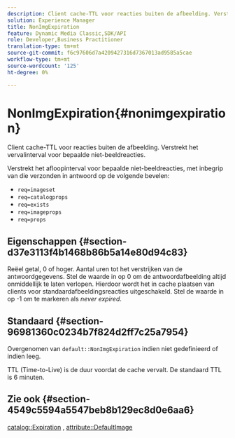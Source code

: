 ```yaml
---
description: Client cache-TTL voor reacties buiten de afbeelding. Verstrekt het vervalinterval voor bepaalde niet-beeldreacties.
solution: Experience Manager
title: NonImgExpiration
feature: Dynamic Media Classic,SDK/API
role: Developer,Business Practitioner
translation-type: tm+mt
source-git-commit: f6c97606d7a4209427316d7367013ad9585a5cae
workflow-type: tm+mt
source-wordcount: '125'
ht-degree: 0%

---
```



# NonImgExpiration{#nonimgexpiration}

Client cache-TTL voor reacties buiten de afbeelding. Verstrekt het vervalinterval voor bepaalde niet-beeldreacties.

Verstrekt het afloopinterval voor bepaalde niet-beeldreacties, met inbegrip van die verzonden in antwoord op de volgende bevelen:

* `req=imageset`
* `req=catalogprops`
* `req=exists`
* `req=imageprops`
* `req=props`

## Eigenschappen {#section-d37e3113f4b1468b86b5a14e80d94c83}

Reëel getal, 0 of hoger. Aantal uren tot het verstrijken van de antwoordgegevens. Stel de waarde in op 0 om de antwoordafbeelding altijd onmiddellijk te laten verlopen. Hierdoor wordt het in cache plaatsen van clients voor standaardafbeeldingsreacties uitgeschakeld. Stel de waarde in op -1 om te markeren als *never expired*.

## Standaard {#section-96981360c0234b7f824d2ff7c25a7954}

Overgenomen van `default::NonImgExpiration` indien niet gedefinieerd of indien leeg.

TTL (Time-to-Live) is de duur voordat de cache vervalt. De standaard TTL is 6 minuten.

## Zie ook {#section-4549c5594a5547beb8b129ec8d0e6aa6}

[catalog::Expiration](../../../../../is-api/image-catalog/image-serving-api-ref/c-image-catalog-reference/c-image-svg-data-reference/c-image-data-reference/r-expiration-cat.md#reference-a7afd668ecbb4d2da65d86259aa6a28a) ,  [attribute::DefaultImage](../../../../../is-api/image-catalog/image-serving-api-ref/c-image-catalog-reference/c-attributes-reference/r-is-cat-defaultimage.md#reference-8e9900e129f54ed68462a3c2fc3bc433)
